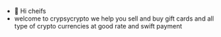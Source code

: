 - 👋 Hi cheifs
- welcome to crypsycrypto
we help you sell and buy gift cards and all type of crypto currencies at good rate and swift payment

<!---
Mooreso/Mooreso is a ✨ special ✨ repository because its `README.md` (this file) appears on your GitHub profile.
You can click the Preview link to take a look at your changes.
--->
